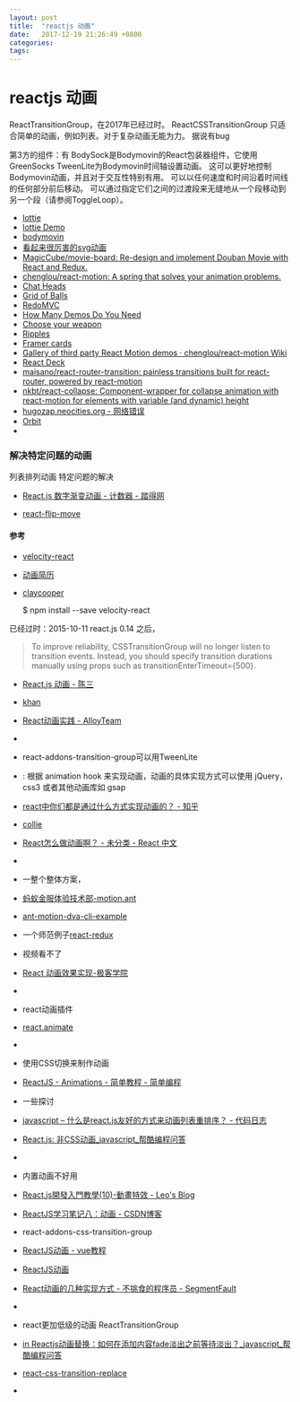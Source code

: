 ```yaml
---
layout: post
title:  "reactjs 动画"
date:   2017-12-19 21:26:49 +0800
categories:  
tags: 
---
```


# reactjs 动画 #
ReactTransitionGroup，在2017年已经过时。
ReactCSSTransitionGroup 只适合简单的动画，例如列表。对于复杂动画无能为力。 据说有bug

第3方的组件：有
BodySock是Bodymovin的React包装器组件，它使用GreenSocks TweenLite为Bodymovin时间轴设置动画。
这可以更好地控制Bodymovin动画，并且对于交互性特别有用。
可以以任何速度和时间沿着时间线的任何部分前后移动。
可以通过指定它们之间的过渡段来无缝地从一个段移动到另一个段（请参阅ToggleLoop）。

* [lottie](https://chenqingspring.github.io/react-lottie/)
* [lottie Demo](https://chenqingspring.github.io/react-lottie/?selectedKind=Lottie%20Animation%20View&selectedStory=with%20control&full=0&down=1&left=1&panelRight=0&downPanel=kadirahq%2Fstorybook-addon-actions%2Factions-panel)
* [bodymovin](https://www.npmjs.com/package/bodymovin)
* [看起来很厉害的svg动画](https://codepen.io/airnan/pen/RazwzX)
* [MagicCube/movie-board: Re-design and implement Douban Movie with React and Redux.](https://github.com/MagicCube/movie-board)
* [chenglou/react-motion: A spring that solves your animation problems.](https://github.com/chenglou/react-motion)
* [Chat Heads](http://chenglou.github.io/react-motion/demos/demo1-chat-heads/)
* [Grid of Balls](http://chenglou.github.io/react-motion/demos/demo2-draggable-balls/)
* [RedoMVC](http://chenglou.github.io/react-motion/demos/demo3-todomvc-list-transition/)
* [How Many Demos Do You Need](http://chenglou.github.io/react-motion/demos/demo4-photo-gallery/)
* [Choose your weapon](http://chenglou.github.io/react-motion/demos/demo5-spring-parameters-chooser/)
* [Ripples](http://chenglou.github.io/react-motion/demos/demo7-water-ripples/)
* [Framer cards](http://chenglou.github.io/react-motion/demos/demo8-draggable-list/)
* [Gallery of third party React Motion demos · chenglou/react-motion Wiki](https://github.com/chenglou/react-motion/wiki/Gallery-of-third-party-React-Motion-demos)
* [React Deck](https://therewillbecode.github.io/react-poker/)
* [maisano/react-router-transition: painless transitions built for react-router, powered by react-motion](https://github.com/maisano/react-router-transition)
* [nkbt/react-collapse: Component-wrapper for collapse animation with react-motion for elements with variable (and dynamic) height](https://github.com/nkbt/react-collapse)
* [hugozap.neocities.org - 网络错误](https://hugozap.neocities.org/x99/)
* [Orbit](https://mac-s-g.github.io/js-playground/orbit/)
* 
### 解决特定问题的动画 ###
列表排列动画
特定问题的解决
* [React.js 数字渐变动画 - 计数器 - 踏得网](http://wow.techbrood.com/fiddle/14457)

* [react-flip-move](https://github.com/joshwcomeau/react-flip-move)
#### 参考 ####

* [velocity-react](https://github.com/google-fabric/velocity-react)
* [动画简历](https://github.com/ShiningDan/react-animation-resume)
* [claycooper](http://claycooper.la/)

	$ npm install --save velocity-react

已经过时：2015-10-11 react.js 0.14 之后， 
> To improve reliability, CSSTransitionGroup will no longer listen to transition events. Instead, you should specify transition durations manually using props such as transitionEnterTimeout={500}.

* [React.js 动画 - 陈三](https://zfanw.com/blog/react-js-animation.html)
* [khan](http://khan.github.io/react-components/)
* [React动画实践 - AlloyTeam](http://www.alloyteam.com/2016/01/react-animation-practice/)
* 
*  react-addons-transition-group可以用TweenLite
*   : 根据 animation hook 来实现动画，动画的具体实现方式可以使用 jQuery，css3 或者其他动画库如 gsap  
* [react中你们都是通过什么方式实现动画的？ - 知乎](https://www.zhihu.com/question/40746239)
* [collie](http://jindo.dev.naver.com/collie/)
* [React怎么做动画啊？ - 未分类 - React 中文](http://react-china.org/t/react/12831)
* 
* 一整个整体方案，
* [蚂蚁金服体验技术部-motion.ant](https://motion.ant.design/language/basic)
* [ant-motion-dva-cli-example](https://github.com/ant-motion/ant-motion-dva-cli-example)
* 一个师范例子[react-redux](https://github.com/meibin08/react-redux)
* 视频看不了
* [React 动画效果实现-极客学院](http://www.jikexueyuan.com/course/1589.html)
* 
* react动画插件
* [react.animate](https://github.com/pleasetrythisathome/react.animate)
* 
* 使用CSS切换来制作动画
* [ReactJS - Animations - 简单教程 - 简单编程](http://www.joymvp.com/2017/08/12/reactjs-basic-react-animations.html)


* 一些探讨
* [javascript – 什么是react.js友好的方式来动画列表重排序？ - 代码日志](https://codeday.me/bug/20171121/99173.html)
* [React.js: 非CSS动画_javascript_帮酷编程问答](https://ask.helplib.com/javascript/post_1157072)
* 
* 内置动画不好用
* [React.js開發入門教學(10)-動畫特效 - Leo's Blog](https://linmasahiro.github.io/2017/04/09/20170409_2/index.html)
* [ReactJS学习笔记八：动画 - CSDN博客](http://blog.csdn.net/lihongxun945/article/details/46778723)
* react-addons-css-transition-group
* [ReactJS动画 - vue教程](http://www.vue5.com/reactjs/reactjs_animations.html)
* [ReactJS动画](http://tutorialspoint.howtolib.com/reactjs/reactjs_animations.htm)
* [React动画的几种实现方式 - 不挑食的程序员 - SegmentFault](https://segmentfault.com/a/1190000007388260)
* 
* react更加低级的动画 ReactTransitionGroup
* [in Reactjs动画替换：如何在添加内容fade淡出之前等待淡出？_javascript_帮酷编程问答](https://ask.helplib.com/javascript/post_9068170)
* [react-css-transition-replace](https://github.com/marnusw/react-css-transition-replace)
* 